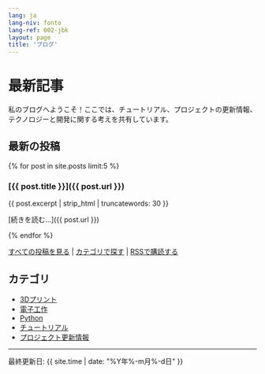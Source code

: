 ```yaml
---
lang: ja
lang-niv: fonto
lang-ref: 002-jbk
layout: page
title: 'ブログ'
---
```


# 最新記事

私のブログへようこそ！ここでは、チュートリアル、プロジェクトの更新情報、テクノロジーと開発に関する考えを共有しています。

## 最新の投稿

{% for post in site.posts limit:5 %}
### [{{ post.title }}]({{ post.url }})

{{ post.excerpt | strip_html | truncatewords: 30 }}

[続きを読む...]({{ post.url }})

{% endfor %}

[すべての投稿を見る](archive) | [カテゴリで探す](categories) | [RSSで購読する](feed.xml)

## カテゴリ

- [3Dプリント](category/3d-printing/)
- [電子工作](category/electronics/)
- [Python](category/python/)
- [チュートリアル](category/tutorials/)
- [プロジェクト更新情報](category/updates/)

---

最終更新日: {{ site.time | date: "%Y年%-m月%-d日" }}
